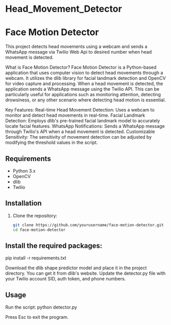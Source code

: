 # Head_Movement_Detector

# Face Motion Detector

This project detects head movements using a webcam and sends a WhatsApp message via Twilio Web Api to desired number when head movement is detected.

What is Face Motion Detector?
Face Motion Detector is a Python-based application that uses computer vision to detect head movements through a webcam. It utilizes the dlib library for facial landmark detection and OpenCV for video capture and processing. When a head movement is detected, the application sends a WhatsApp message using the Twilio API. This can be particularly useful for applications such as monitoring attention, detecting drowsiness, or any other scenario where detecting head motion is essential.

Key Features:
Real-time Head Movement Detection: Uses a webcam to monitor and detect head movements in real-time.
Facial Landmark Detection: Employs dlib's pre-trained facial landmark model to accurately locate facial features.
WhatsApp Notifications: Sends a WhatsApp message through Twilio's API when a head movement is detected.
Customizable Sensitivity: The sensitivity of movement detection can be adjusted by modifying the threshold values in the script.


## Requirements

- Python 3.x
- OpenCV
- dlib
- Twilio

## Installation

1. Clone the repository:

   ```bash
   git clone https://github.com/yourusername/face-motion-detector.git
   cd face-motion-detector

## Install the required packages:

pip install -r requirements.txt

Download the dlib shape predictor model and place it in the project directory. You can get it from dlib's website.
Update the detector.py file with your Twilio account SID, auth token, and phone numbers.


## Usage
Run the script:
python detector.py

Press Esc to exit the program.













